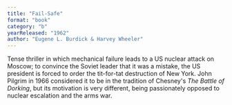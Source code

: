 ```yaml
---
title: "Fail-Safe"
format: "book"
category: "b"
yearReleased: "1962"
author: "Eugene L. Burdick & Harvey Wheeler"
---
```

Tense thriller in which mechanical failure leads to a US  nuclear attack on Moscow; to convince the Soviet leader that it was a mistake,  the US president is forced to order the tit-for-tat destruction of New York.  John Pilgrim in 1966 considered it to be in the tradition of Chesney's <em>The  Battle of Dorking</em>, but its motivation is very different, being passionately  opposed to nuclear escalation and the arms war.
 
